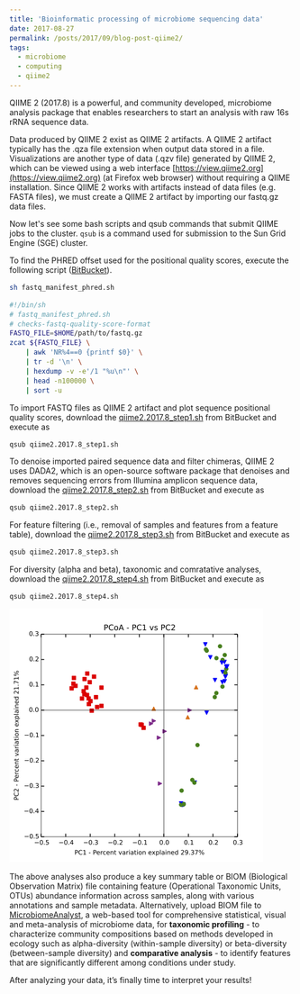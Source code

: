 ```yaml
---
title: 'Bioinformatic processing of microbiome sequencing data'
date: 2017-08-27
permalink: /posts/2017/09/blog-post-qiime2/
tags:
  - microbiome
  - computing
  - qiime2
---
```

QIIME 2 (2017.8) is a powerful, and community developed, microbiome analysis package that enables researchers to start an analysis with raw 16s rRNA sequence data. 

Data produced by QIIME 2 exist as QIIME 2 artifacts. A QIIME 2 artifact typically has the .qza file extension when output data stored in a file. Visualizations are another type of data (.qzv file) generated by QIIME 2, which can be viewed using a web interface [https://view.qiime2.org](https://view.qiime2.org) (at Firefox web browser) without requiring a QIIME installation. Since QIIME 2 works with artifacts instead of data files (e.g. FASTA files), we must create a QIIME 2 artifact by importing our fastq.gz data files. 

Now let's see some bash scripts and qsub commands that submit QIIME jobs to the cluster. `qsub` is a command used for submission to the Sun Grid Engine (SGE) cluster.

To find the PHRED offset used for the positional quality scores, execute the following script ([BitBucket](https://bitbucket.org/adinasarapu/clustercomputing/src/6e3396384fc31cdb4703534a4ca42d7f6a979954/fastq_manifest_phred.sh?at=master)).
```bash 
sh fastq_manifest_phred.sh
```
```bash
#!/bin/sh
# fastq_manifest_phred.sh
# checks-fastq-quality-score-format
FASTQ_FILE=$HOME/path/to/fastq.gz
zcat ${FASTQ_FILE} \
	| awk 'NR%4==0 {printf $0}' \
	| tr -d '\n' \
	| hexdump -v -e'/1 "%u\n"' \
	| head -n100000 \
	| sort -u
```
To import FASTQ files as QIIME 2 artifact and plot sequence positional quality scores, download the [qiime2.2017.8_step1.sh](https://bitbucket.org/adinasarapu/clustercomputing/src/3da9205cffd6ea6e08c9e2e574b05e77427289cd/qiime2.2017.8_step1.sh?at=master) from BitBucket and execute as
```bash
qsub qiime2.2017.8_step1.sh
```
To denoise imported paired sequence data and filter chimeras, QIIME 2 uses DADA2, which is an open-source software package that denoises and removes sequencing errors from Illumina amplicon sequence data, download the [qiime2.2017.8_step2.sh](https://bitbucket.org/adinasarapu/clustercomputing/src/3da9205cffd6ea6e08c9e2e574b05e77427289cd/qiime2.2017.8_step2.sh?at=master) from BitBucket and execute as
```bash
qsub qiime2.2017.8_step2.sh
```
For feature filtering (i.e., removal of samples and features from a feature table), download the [qiime2.2017.8_step3.sh](https://bitbucket.org/adinasarapu/clustercomputing/src/3da9205cffd6ea6e08c9e2e574b05e77427289cd/qiime2.2017.8_step3.sh?at=master) from BitBucket and execute as
```bash
qsub qiime2.2017.8_step3.sh
```
For diversity (alpha and beta), taxonomic and comratative analyses, download the [qiime2.2017.8_step4.sh](https://bitbucket.org/adinasarapu/clustercomputing/src/3da9205cffd6ea6e08c9e2e574b05e77427289cd/qiime2.2017.8_step4.sh?at=master) from BitBucket and execute as
```bash
qsub qiime2.2017.8_step4.sh
```
![PC1vsPC2plot](/images/PC1vsPC2plot_100px.png)

The above analyses also produce a key summary table or BIOM (Biological Observation Matrix) file containing feature (Operational Taxonomic Units, OTUs) abundance information across samples, along with various annotations and sample metadata. Alternatively, upload BIOM file to [MicrobiomeAnalyst](http://www.microbiomeanalyst.ca), a web-based tool for comprehensive statistical, visual and meta-analysis of microbiome data, for <b>taxonomic profiling</b> - to characterize community compositions based on methods developed in ecology such as alpha-diversity (within-sample diversity) or beta-diversity (between-sample diversity) and <b>comparative analysis</b> - to identify features that are significantly different among conditions under study.  

After analyzing your data, it’s finally time to interpret your results! 
